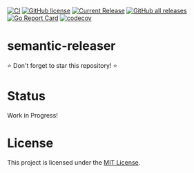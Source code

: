 [![CI](https://github.com/jkroepke/semantic-releaser/workflows/CI/badge.svg)](https://github.com/jkroepke/semantic-releaser/actions?query=workflow%3ACI)
[![GitHub license](https://img.shields.io/github/license/jkroepke/semantic-releaser)](https://github.com/jkroepke/semantic-releaser/blob/master/LICENSE.txt)
[![Current Release](https://img.shields.io/github/release/jkroepke/semantic-releaser.svg)](https://github.com/jkroepke/semantic-releaser/releases/latest)
[![GitHub all releases](https://img.shields.io/github/downloads/jkroepke/semantic-releaser/total?logo=github)](https://github.com/jkroepke/semantic-releaser/releases/latest)
[![Go Report Card](https://goreportcard.com/badge/github.com/jkroepke/openvpn-auth-oauth2)](https://goreportcard.com/report/github.com/jkroepke/semantic-releaser)
[![codecov](https://codecov.io/gh/jkroepke/semantic-releaser/graph/badge.svg?token=66VT000UYO)](https://codecov.io/gh/jkroepke/semantic-releaser)

# semantic-releaser

⭐ Don't forget to star this repository! ⭐

# Status

Work in Progress!

# License

This project is licensed under the [MIT License](https://github.com/jkroepke/semantic-releaser/blob/main/LICENSE.txt).

